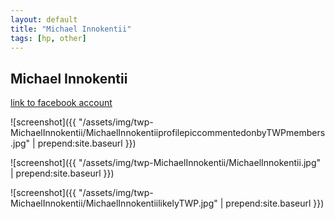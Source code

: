 ```yaml
---
layout: default
title: "Michael Innokentii"
tags: [hp, other]
---
```



## Michael Innokentii

[link to facebook account](https://www.facebook.com/100018268211543)


![screenshot]({{ "/assets/img/twp-MichaelInnokentii/MichaelInnokentiiprofilepiccommentedonbyTWPmembers.jpg" | prepend:site.baseurl }})


![screenshot]({{ "/assets/img/twp-MichaelInnokentii/MichaelInnokentii.jpg" | prepend:site.baseurl }})


![screenshot]({{ "/assets/img/twp-MichaelInnokentii/MichaelInnokentiilikelyTWP.jpg" | prepend:site.baseurl }})

